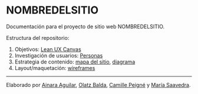 # NOMBREDELSITIO

Documentación para el proyecto de sitio web NOMBREDELSITIO.

Estructura del repositorio:

1. Objetivos: [Lean UX Canvas](objetivos/leanuxcanvas.md)
2. Investigación de usuarios: [Personas](investigacion/personas.md)
2. Estrategia de contenido: [mapa del sitio](estrategiacontenidos/mapadelsitio.md), [diagrama](estrategiacontenidos/diagrama.md)
3. Layout/maquetación: [wireframes](maquetacion/wireframes.md)

---

Elaborado por [Ainara Aguilar](http://ainara-web.github.io), [Olatz Balda](http://olatzbalda.github.io), [Camille Peigné](http://camillepeigne.github.io) y [María Saavedra](http://mariasaav.github.io).

